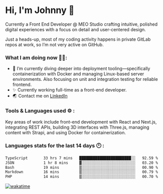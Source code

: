 # Hi, I'm Johnny 👋

Currently a Front End Developer @ MEO Studio crafting intuitive, polished digital experiences with a focus on detail and user-centered design.

Just a heads-up, most of my coding activity happens in private GitLab repos at work, so I’m not very active on GitHub.

### What I am doing now 🧑‍💻:

- 🔭 I’m currently diving deeper into deployment tooling—specifically containerization with Docker and managing Linux-based server environments. Also focusing on unit and integration testing for reliable frontend.
- ✨ Currently working full-time as a front-end developer.
- 🌏 Contact me on [LinkedIn](https://www.linkedin.com/in/johchai/)

### Tools & Languages used ⚙️ :

Key areas of work include front-end development with React and Next.js, integrating REST APIs, building 3D interfaces with Three.js, managing content with Strapi, and using Docker for containerization.

### Languages stats for the last 14 days 🕛 :

<!--START_SECTION:waka-->

```txt
TypeScript       33 hrs 7 mins   ███████████████████████░░   92.59 %
JSON             1 hr 8 mins     ▓░░░░░░░░░░░░░░░░░░░░░░░░   03.20 %
Bash             19 mins         ▒░░░░░░░░░░░░░░░░░░░░░░░░   00.90 %
Markdown         16 mins         ▒░░░░░░░░░░░░░░░░░░░░░░░░   00.79 %
PHP              14 mins         ▒░░░░░░░░░░░░░░░░░░░░░░░░   00.70 %
```

<!--END_SECTION:waka-->

[![wakatime](https://wakatime.com/badge/user/0cd14e89-b357-451d-b5c1-4a79286fb5a6.svg)](https://wakatime.com/@0cd14e89-b357-451d-b5c1-4a79286fb5a6)
